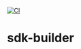 [![CI](https://github.com/yunisdev/sdk-builder/actions/workflows/main.yml/badge.svg?event=check_run)](https://github.com/yunisdev/sdk-builder/actions/workflows/main.yml)

# sdk-builder
